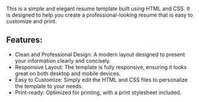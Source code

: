 This is a simple and elegant resume template built using HTML and CSS. It is designed to help you create a professional-looking resume that is easy to customize and print.

## Features:
* Clean and Professional Design: A modern layout designed to present your information clearly and concisely.
* Responsive Layout: The template is fully responsive, ensuring it looks great on both desktop and mobile devices.
* Easy to Customize: Simply edit the HTML and CSS files to personalize the template to your needs.
* Print-ready: Optimized for printing, with a print stylesheet included.
